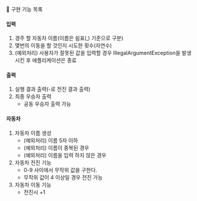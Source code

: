 🚀 구현 기능 목록

#### 입력

1. 경주 할 자동차 이름(이름은 쉼표(,) 기준으로 구분)
2. 몇번의 이동을 할 것인지 시도한 횟수(자연수)
3. (예외처리) 사용자가 잘못된 값을 입력할 경우 IllegalArgumentException을 발생시킨 후 애플리케이션은 종료

#### 출력

1. 실행 결과 출력(-로 전진 결과 출력)
2. 최종 우승자 출력
    - 공동 우승자 출력 가능

#### 자동차

1. 자동차 이름 생성
    - (예외처리) 이름 5자 이하
    - (예외처리) 이름이 중복된 경우
    - (예외처리) 이름을 입력 하지 않은 경우
2. 자동차 전진 기능
    - 0-9 사이에서 무작위 값을 구한다.
    - 무작위 값이 4 이상일 경우 전진 가능
3. 자동차 이동 기능
    - 전진시 +1